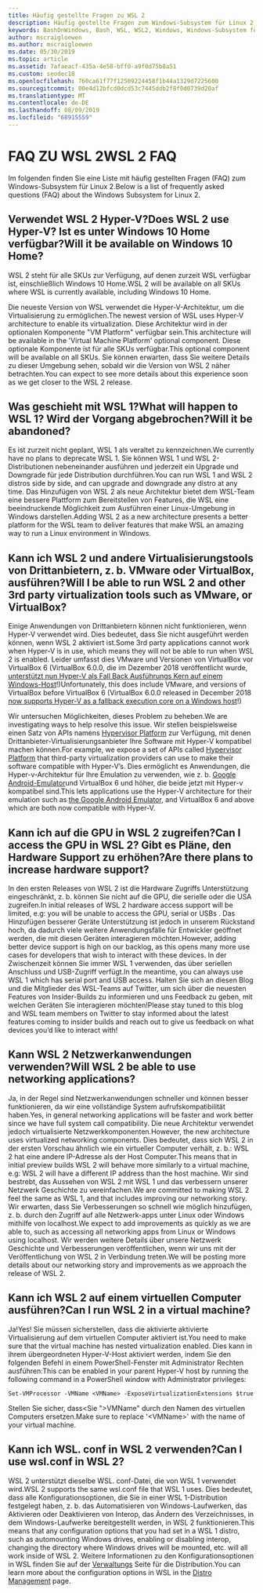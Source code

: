 ```yaml
---
title: Häufig gestellte Fragen zu WSL 2
description: Häufig gestellte Fragen zum Windows-Subsystem für Linux 2
keywords: BashOnWindows, Bash, WSL, WSL2, Windows, Windows-Subsystem für Linux, Windows-Subsystem, Ubuntu, Debian, Suse, Windows 10, Installation, installieren
author: mscraigloewen
ms.author: mscraigloewen
ms.date: 05/30/2019
ms.topic: article
ms.assetid: 7afaeacf-435a-4e58-bff0-a9f0d75b8a51
ms.custom: seodec18
ms.openlocfilehash: 760ca61f77f12509224458f1b44a1329d7225600
ms.sourcegitcommit: 00e4d12bfcd0dcd53c7445ddb2f8f0d0739d20af
ms.translationtype: MT
ms.contentlocale: de-DE
ms.lasthandoff: 08/09/2019
ms.locfileid: "68915559"
---
```

# <a name="wsl-2-faq"></a><span data-ttu-id="68513-104">FAQ ZU WSL 2</span><span class="sxs-lookup"><span data-stu-id="68513-104">WSL 2 FAQ</span></span>

<span data-ttu-id="68513-105">Im folgenden finden Sie eine Liste mit häufig gestellten Fragen (FAQ) zum Windows-Subsystem für Linux 2.</span><span class="sxs-lookup"><span data-stu-id="68513-105">Below is a list of frequently asked questions (FAQ) about the Windows Subsystem for Linux 2.</span></span>

## <a name="does-wsl-2-use-hyper-v-will-it-be-available-on-windows-10-home"></a><span data-ttu-id="68513-106">Verwendet WSL 2 Hyper-V?</span><span class="sxs-lookup"><span data-stu-id="68513-106">Does WSL 2 use Hyper-V?</span></span> <span data-ttu-id="68513-107">Ist es unter Windows 10 Home verfügbar?</span><span class="sxs-lookup"><span data-stu-id="68513-107">Will it be available on Windows 10 Home?</span></span>

<span data-ttu-id="68513-108">WSL 2 steht für alle SKUs zur Verfügung, auf denen zurzeit WSL verfügbar ist, einschließlich Windows 10 Home.</span><span class="sxs-lookup"><span data-stu-id="68513-108">WSL 2 will be available on all SKUs where WSL is currently available, including Windows 10 Home.</span></span>

<span data-ttu-id="68513-109">Die neueste Version von WSL verwendet die Hyper-V-Architektur, um die Virtualisierung zu ermöglichen.</span><span class="sxs-lookup"><span data-stu-id="68513-109">The newest version of WSL uses Hyper-V architecture to enable its virtualization.</span></span> <span data-ttu-id="68513-110">Diese Architektur wird in der optionalen Komponente "VM Platform" verfügbar sein.</span><span class="sxs-lookup"><span data-stu-id="68513-110">This architecture will be available in the 'Virtual Machine Platform' optional component.</span></span> <span data-ttu-id="68513-111">Diese optionale Komponente ist für alle SKUs verfügbar.</span><span class="sxs-lookup"><span data-stu-id="68513-111">This optional component will be available on all SKUs.</span></span> <span data-ttu-id="68513-112">Sie können erwarten, dass Sie weitere Details zu dieser Umgebung sehen, sobald wir die Version von WSL 2 näher betrachten.</span><span class="sxs-lookup"><span data-stu-id="68513-112">You can expect to see more details about this experience soon as we get closer to the WSL 2 release.</span></span>

## <a name="what-will-happen-to-wsl-1-will-it-be-abandoned"></a><span data-ttu-id="68513-113">Was geschieht mit WSL 1?</span><span class="sxs-lookup"><span data-stu-id="68513-113">What will happen to WSL 1?</span></span> <span data-ttu-id="68513-114">Wird der Vorgang abgebrochen?</span><span class="sxs-lookup"><span data-stu-id="68513-114">Will it be abandoned?</span></span>

<span data-ttu-id="68513-115">Es ist zurzeit nicht geplant, WSL 1 als veraltet zu kennzeichnen.</span><span class="sxs-lookup"><span data-stu-id="68513-115">We currently have no plans to deprecate WSL 1.</span></span> <span data-ttu-id="68513-116">Sie können WSL 1 und WSL 2-Distributionen nebeneinander ausführen und jederzeit ein Upgrade und Downgrade für jede Distribution durchführen.</span><span class="sxs-lookup"><span data-stu-id="68513-116">You can run WSL 1 and WSL 2 distros side by side, and can upgrade and downgrade any distro at any time.</span></span> <span data-ttu-id="68513-117">Das Hinzufügen von WSL 2 als neue Architektur bietet dem WSL-Team eine bessere Plattform zum Bereitstellen von Features, die WSL eine beeindruckende Möglichkeit zum Ausführen einer Linux-Umgebung in Windows darstellen.</span><span class="sxs-lookup"><span data-stu-id="68513-117">Adding WSL 2 as a new architecture presents a better platform for the WSL team to deliver features that make WSL an amazing way to run a Linux environment in Windows.</span></span>

## <a name="will-i-be-able-to-run-wsl-2-and-other-3rd-party-virtualization-tools-such-as-vmware-or-virtualbox"></a><span data-ttu-id="68513-118">Kann ich WSL 2 und andere Virtualisierungstools von Drittanbietern, z. b. VMware oder VirtualBox, ausführen?</span><span class="sxs-lookup"><span data-stu-id="68513-118">Will I be able to run WSL 2 and other 3rd party virtualization tools such as VMware, or VirtualBox?</span></span>

<span data-ttu-id="68513-119">Einige Anwendungen von Drittanbietern können nicht funktionieren, wenn Hyper-V verwendet wird. Dies bedeutet, dass Sie nicht ausgeführt werden können, wenn WSL 2 aktiviert ist.</span><span class="sxs-lookup"><span data-stu-id="68513-119">Some 3rd party applications cannot work when Hyper-V is in use, which means they will not be able to run when WSL 2 is enabled.</span></span> <span data-ttu-id="68513-120">Leider umfasst dies VMware und Versionen von VirtualBox vor VirtualBox 6 (VirtualBox 6.0.0, die im Dezember 2018 veröffentlicht wurde, [unterstützt nun Hyper-V als Fall Back Ausführungs Kern auf einem Windows-Host][1]!)</span><span class="sxs-lookup"><span data-stu-id="68513-120">Unfortunately, this does include VMware, and versions of VirtualBox before VirtualBox 6 (VirtualBox 6.0.0 released in December 2018 [now supports Hyper-V as a fallback execution core on a Windows host][1]!)</span></span>

<span data-ttu-id="68513-121">Wir untersuchen Möglichkeiten, dieses Problem zu beheben.</span><span class="sxs-lookup"><span data-stu-id="68513-121">We are investigating ways to help resolve this issue.</span></span> <span data-ttu-id="68513-122">Wir stellen beispielsweise einen Satz von APIs namens [Hypervisor Platform][2] zur Verfügung, mit denen Drittanbieter-Virtualisierungsanbieter Ihre Software mit Hyper-V kompatibel machen können.</span><span class="sxs-lookup"><span data-stu-id="68513-122">For example, we expose a set of APIs called [Hypervisor Platform][2] that third-party virtualization providers can use to make their software compatible with Hyper-V’s.</span></span> <span data-ttu-id="68513-123">Dies ermöglicht es Anwendungen, die Hyper-v-Architektur für Ihre Emulation zu verwenden, wie z. b. [Google Android-Emulator][3]und VirtualBox 6 und höher, die beide jetzt mit Hyper-v kompatibel sind.</span><span class="sxs-lookup"><span data-stu-id="68513-123">This lets applications use the Hyper-V architecture for their emulation such as [the Google Android Emulator][3], and VirtualBox 6 and above which are both now compatible with Hyper-V.</span></span>

## <a name="can-i-access-the-gpu-in-wsl-2-are-there-plans-to-increase-hardware-support"></a><span data-ttu-id="68513-124">Kann ich auf die GPU in WSL 2 zugreifen?</span><span class="sxs-lookup"><span data-stu-id="68513-124">Can I access the GPU in WSL 2?</span></span> <span data-ttu-id="68513-125">Gibt es Pläne, den Hardware Support zu erhöhen?</span><span class="sxs-lookup"><span data-stu-id="68513-125">Are there plans to increase hardware support?</span></span>

<span data-ttu-id="68513-126">In den ersten Releases von WSL 2 ist die Hardware Zugriffs Unterstützung eingeschränkt, z. b. können Sie nicht auf die GPU, die serielle oder die USA zugreifen.</span><span class="sxs-lookup"><span data-stu-id="68513-126">In initial releases of WSL 2 hardware access support will be limited, e.g: you will be unable to access the GPU, serial or USBs .</span></span> <span data-ttu-id="68513-127">Das Hinzufügen besserer Geräte Unterstützung ist jedoch in unserem Rückstand hoch, da dadurch viele weitere Anwendungsfälle für Entwickler geöffnet werden, die mit diesen Geräten interagieren möchten.</span><span class="sxs-lookup"><span data-stu-id="68513-127">However, adding better device support is high on our backlog, as this opens many more use cases for developers that wish to interact with these devices.</span></span> <span data-ttu-id="68513-128">In der Zwischenzeit können Sie immer WSL 1 verwenden, das über seriellen Anschluss und USB-Zugriff verfügt.</span><span class="sxs-lookup"><span data-stu-id="68513-128">In the meantime, you can always use WSL 1 which has serial port and USB access.</span></span> <span data-ttu-id="68513-129">Halten Sie sich an diesen Blog und die Mitglieder des WSL-Teams auf Twitter, um sich über die neuesten Features von Insider-Builds zu informieren und uns Feedback zu geben, mit welchen Geräten Sie interagieren möchten!</span><span class="sxs-lookup"><span data-stu-id="68513-129">Please stay tuned to this blog and WSL team members on Twitter to stay informed about the latest features coming to insider builds and reach out to give us feedback on what devices you’d like to interact with!</span></span>

## <a name="will-wsl-2-be-able-to-use-networking-applications"></a><span data-ttu-id="68513-130">Kann WSL 2 Netzwerkanwendungen verwenden?</span><span class="sxs-lookup"><span data-stu-id="68513-130">Will WSL 2 be able to use networking applications?</span></span>

<span data-ttu-id="68513-131">Ja, in der Regel sind Netzwerkanwendungen schneller und können besser funktionieren, da wir eine vollständige System aufrufskompatibilität haben.</span><span class="sxs-lookup"><span data-stu-id="68513-131">Yes, in general networking applications will be faster and work better since we have full system call compatibility.</span></span> <span data-ttu-id="68513-132">Die neue Architektur verwendet jedoch virtualisierte Netzwerkkomponenten.</span><span class="sxs-lookup"><span data-stu-id="68513-132">However, the new architecture uses virtualized networking components.</span></span> <span data-ttu-id="68513-133">Dies bedeutet, dass sich WSL 2 in der ersten Vorschau ähnlich wie ein virtueller Computer verhält, z. b.: WSL 2 hat eine andere IP-Adresse als der Host Computer.</span><span class="sxs-lookup"><span data-stu-id="68513-133">This means that in initial preview builds WSL 2 will behave more similarly to a virtual machine, e.g: WSL 2 will have a different IP address than the host machine.</span></span> <span data-ttu-id="68513-134">Wir sind bestrebt, das Aussehen von WSL 2 mit WSL 1 und das verbessern unserer Netzwerk Geschichte zu vereinfachen.</span><span class="sxs-lookup"><span data-stu-id="68513-134">We are committed to making WSL 2 feel the same as WSL 1, and that includes improving our networking story.</span></span> <span data-ttu-id="68513-135">Wir erwarten, dass Sie Verbesserungen so schnell wie möglich hinzufügen, z. b. durch den Zugriff auf alle Netzwerk-apps unter Linux oder Windows mithilfe von localhost.</span><span class="sxs-lookup"><span data-stu-id="68513-135">We expect to add improvements as quickly as we are able to, such as accessing all networking apps from Linux or Windows using localhost.</span></span> <span data-ttu-id="68513-136">Wir werden weitere Details über unsere Netzwerk Geschichte und Verbesserungen veröffentlichen, wenn wir uns mit der Veröffentlichung von WSL 2 in Verbindung treten.</span><span class="sxs-lookup"><span data-stu-id="68513-136">We will be posting more details about our networking story and improvements as we approach the release of WSL 2.</span></span>

## <a name="can-i-run-wsl-2-in-a-virtual-machine"></a><span data-ttu-id="68513-137">Kann ich WSL 2 auf einem virtuellen Computer ausführen?</span><span class="sxs-lookup"><span data-stu-id="68513-137">Can I run WSL 2 in a virtual machine?</span></span>

<span data-ttu-id="68513-138">Ja!</span><span class="sxs-lookup"><span data-stu-id="68513-138">Yes!</span></span> <span data-ttu-id="68513-139">Sie müssen sicherstellen, dass die aktivierte aktivierte Virtualisierung auf dem virtuellen Computer aktiviert ist.</span><span class="sxs-lookup"><span data-stu-id="68513-139">You need to make sure that the virtual machine has nested virtualization enabled.</span></span> <span data-ttu-id="68513-140">Dies kann in ihrem übergeordneten Hyper-V-Host aktiviert werden, indem Sie den folgenden Befehl in einem PowerShell-Fenster mit Administrator Rechten ausführen:</span><span class="sxs-lookup"><span data-stu-id="68513-140">This can be enabled in your parent Hyper-V host by running the following command in a PowerShell window with Administrator privileges:</span></span>

`Set-VMProcessor -VMName <VMName> -ExposeVirtualizationExtensions $true`

<span data-ttu-id="68513-141">Stellen Sie sicher, dass&lt;Sie "&gt;VMName" durch den Namen des virtuellen Computers ersetzen.</span><span class="sxs-lookup"><span data-stu-id="68513-141">Make sure to replace '&lt;VMName&gt;' with the name of your virtual machine.</span></span>

## <a name="can-i-use-wslconf-in-wsl-2"></a><span data-ttu-id="68513-142">Kann ich WSL. conf in WSL 2 verwenden?</span><span class="sxs-lookup"><span data-stu-id="68513-142">Can I use wsl.conf in WSL 2?</span></span>

<span data-ttu-id="68513-143">WSL 2 unterstützt dieselbe WSL. conf-Datei, die von WSL 1 verwendet wird.</span><span class="sxs-lookup"><span data-stu-id="68513-143">WSL 2 supports the same wsl.conf file that WSL 1 uses.</span></span> <span data-ttu-id="68513-144">Dies bedeutet, dass alle Konfigurationsoptionen, die Sie in einer WSL 1-Distribution festgelegt haben, z. b. das Automatisieren von Windows-Laufwerken, das Aktivieren oder Deaktivieren von Interop, das Ändern des Verzeichnisses, in dem Windows-Laufwerke bereitgestellt werden, in WSL 2 funktionieren.</span><span class="sxs-lookup"><span data-stu-id="68513-144">This means that any configuration options that you had set in a WSL 1 distro, such as automounting Windows drives, enabling or disabling interop, changing the directory where Windows drives will be mounted, etc. will all work inside of WSL 2.</span></span> <span data-ttu-id="68513-145">Weitere Informationen zu den Konfigurationsoptionen in WSL finden Sie auf der [Verwaltungs](./wsl-config.md) Seite für die Distribution.</span><span class="sxs-lookup"><span data-stu-id="68513-145">You can learn more about the configuration options in WSL in the [Distro Management](./wsl-config.md) page.</span></span> 

 [1]: https://www.virtualbox.org/wiki/Changelog-6.0
 [2]: https://docs.microsoft.com/en-us/virtualization/api/
 [3]: https://devblogs.microsoft.com/visualstudio/hyper-v-android-emulator-support/
